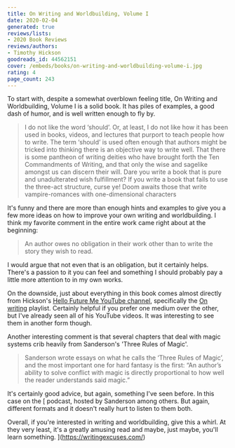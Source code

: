 ```yaml
---
title: On Writing and Worldbuilding, Volume I
date: 2020-02-04
generated: true
reviews/lists:
- 2020 Book Reviews
reviews/authors:
- Timothy Hickson
goodreads_id: 44562151
cover: /embeds/books/on-writing-and-worldbuilding-volume-i.jpg
rating: 4
page_count: 243
---
```

To start with, despite a somewhat overblown feeling title, On Writing and Worldbuilding, Volume I is a solid book. It has piles of examples, a good dash of humor, and is well written enough to fly by.  

> I do not like the word ‘should’. Or, at least, I do not like how it has been used in books, videos, and lectures that purport to teach people how to write. The term ‘should’ is used often enough that authors might be tricked into thinking there is an objective way to write well. That there is some pantheon of writing deities who have brought forth the Ten Commandments of Writing, and that only the wise and sagelike amongst us can discern their will. Dare you write a book that is pure and unadulterated wish fulfillment? If you write a book that fails to use the three-act structure, curse ye! Doom awaits those that write vampire-romances with one-dimensional characters

<!--more-->

It's funny and there are more than enough hints and examples to give you a few more ideas on how to improve your own writing and worldbuilding. I think my favorite comment in the entire work came right about at the beginning:  

> An author owes no obligation in their work other than to write the story they wish to read.

I would argue that not even that is an obligation, but it certainly helps. There's a passion to it you can feel and something I should probably pay a little more attention to in my own works.  

On the downside, just about everything in this book comes almost directly from Hickson's [Hello Future Me YouTube channel](https://www.youtube.com/channel/UCFQMO-YL87u-6Rt8hIVsRjA), specifically the [On writing](https://www.youtube.com/watch?v=YqC7IVKQPbg&list=PL1TLSKocOLTvdl54a6wgNdB8oSm-eZ7h6) playlist. Certainly helpful if you prefer one medium over the other, but I've already seen all of his YouTube videos. It was interesting to see them in another form though.  

Another interesting comment is that several chapters that deal with magic systems crib heavily from Sanderson's 'Three Rules of Magic'.  

> Sanderson wrote essays on what he calls the ‘Three Rules of Magic’, and the most important one for hard fantasy is the first: “An author’s ability to solve conflict with magic is directly proportional to how well the reader understands said magic.”

It's certainly good advice, but again, something I've seen before. In this case on the [ podcast, hosted by Sanderson among others. But again, different formats and it doesn't really hurt to listen to them both.  

Overall, if you're interested in writing and worldbuilding, give this a whirl. At they very least, it's a greatly amusing read and maybe, just maybe, you'll learn something. ](https://writingexcuses.com/)